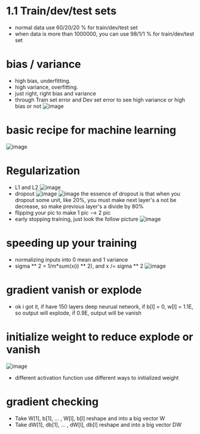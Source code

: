 # 1.1 Train/dev/test sets
- normal data use 60/20/20 % for train/dev/test set
- when data is more than 1000000, you can use 98/1/1 % for train/dev/test set

# bias / variance
- high bias, underfitting.
- high variance, overfitting.
- just right, right bias and variance
- through Train set error and Dev set error to see high variance or high bias or not
![image](https://user-images.githubusercontent.com/71109255/122025153-b4477780-cdfb-11eb-9b03-44b6e99d50dc.png)

# basic recipe for machine learning
![image](https://user-images.githubusercontent.com/71109255/122026034-7565f180-cdfc-11eb-8984-8cf25dc4b015.png)

# Regularization
- L1 and L2
![image](https://user-images.githubusercontent.com/71109255/122027259-8cf1aa00-cdfd-11eb-8025-a118c6cffec9.png)
- dropout
![image](https://user-images.githubusercontent.com/71109255/122034615-46537e00-ce04-11eb-9169-e1c19c703241.png)
![image](https://user-images.githubusercontent.com/71109255/122035315-edd0b080-ce04-11eb-89a8-c35264de82a3.png)
the essence of dropout is that when you dropout some unit, like 20%, you must make next layer's a not be decrease, so make previous layer's a divide by 80%
- flipping your pic to make 1 pic --> 2 pic
- early stopping training, just look the follow picture
![image](https://user-images.githubusercontent.com/71109255/122066754-968f0800-ce25-11eb-9d38-71163803ae78.png)

# speeding up your training
- normalizing inputs into 0 mean and 1 variance
- sigma ** 2 = 1/m\*sum(x(i) ** 2), and x /= sigma ** 2
![image](https://user-images.githubusercontent.com/71109255/122072023-cfc97700-ce29-11eb-8e9c-7ae90b82c144.png)

# gradient vanish or explode
- ok i got it, if have 150 layers deep neurual network, if b[l] = 0, w[l] = 1.1E, so output will explode, if 0.9E, output will be vanish

# initialize weight to reduce explode or vanish
![image](https://user-images.githubusercontent.com/71109255/122074254-a1e53200-ce2b-11eb-81e3-f4b14f4926ed.png)
- different activation function use different ways to initialized weight

# gradient checking
- Take W[1], b[1], ... , W[l], b[l] reshape and into a big vector W
- Take dW[1], db[1], ... , dW[l], db[l] reshape and into a big vector DW
